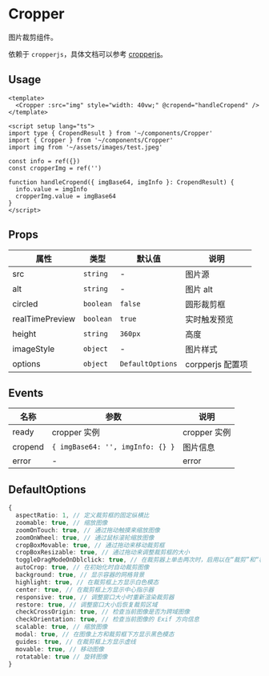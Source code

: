 # Cropper

图片裁剪组件。

依赖于 `cropperjs`，具体文档可以参考 [cropperjs](https://github.com/fengyuanchen/cropperjs)。

## Usage

``` vue
<template>
  <Cropper :src="img" style="width: 40vw;" @cropend="handleCropend" />
</template>

<script setup lang="ts">
import type { CropendResult } from '~/components/Cropper'
import { Cropper } from '~/components/Cropper'
import img from '~/assets/images/test.jpeg'

const info = ref({})
const cropperImg = ref('')

function handleCropend({ imgBase64, imgInfo }: CropendResult) {
  info.value = imgInfo
  cropperImg.value = imgBase64
}
</script>
```

## Props

| 属性            | 类型       | 默认值            | 说明             |
| --------------- | --------- | ---------------- | --------------- |
| src             | `string`  | -                | 图片源           |
| alt             | `string`  | -                | 图片 alt         |
| circled         | `boolean` | `false`          | 圆形裁剪框        |
| realTimePreview | `boolean` | `true`           | 实时触发预览      |
| height          | `string`  | `360px`          | 高度             |
| imageStyle      | `object`  | -                | 图片样式         |
| options         | `object`  | `DefaultOptions` | corpperjs 配置项 |

## Events

| 名称            | 参数                             | 说明              |
| ---------------| -------------------------------- | ---------------- |
| ready          | cropper 实例                      | cropper 实例     |
| cropend        | `{ imgBase64: '', imgInfo: {} }` | 图片信息          |
| error          | -                                | error            | 

## DefaultOptions

```ts
{
  aspectRatio: 1, // 定义裁剪框的固定纵横比
  zoomable: true, // 缩放图像
  zoomOnTouch: true, // 通过拖动触摸来缩放图像
  zoomOnWheel: true, // 通过鼠标滚轮缩放图像
  cropBoxMovable: true, // 通过拖动来移动裁剪框
  cropBoxResizable: true, // 通过拖动来调整裁剪框的大小
  toggleDragModeOnDblclick: true, // 在裁剪器上单击两次时，启用以在“裁剪”和“移动”之间切换拖动模式
  autoCrop: true, // 在初始化时自动裁剪图像
  background: true, // 显示容器的网格背景
  highlight: true, // 在裁剪框上方显示白色模态
  center: true, // 在裁剪框上方显示中心指示器
  responsive: true, // 调整窗口大小时重新渲染裁剪器
  restore: true, // 调整窗口大小后恢复裁剪区域
  checkCrossOrigin: true, // 检查当前图像是否为跨域图像
  checkOrientation: true, // 检查当前图像的 Exif 方向信息
  scalable: true, // 缩放图像
  modal: true, // 在图像上方和裁剪框下方显示黑色模态
  guides: true, // 在裁剪框上方显示虚线
  movable: true, // 移动图像
  rotatable: true // 旋转图像
}
```
